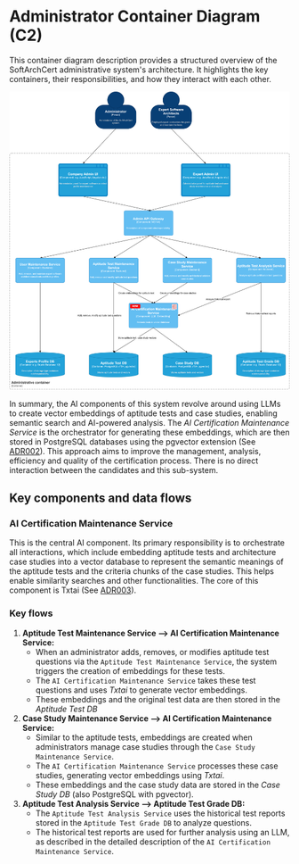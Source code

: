 # Administrator Container Diagram (C2)

This container diagram description provides a structured overview of the SoftArchCert administrative system's architecture. It highlights the key containers, their responsibilities, and how they interact with each other.

![Administrator Container](/C4/images/admin-container.drawio.svg)

In summary, the AI components of this system revolve around using LLMs to create vector embeddings of aptitude tests and case studies, enabling semantic search and AI-powered analysis. The *AI Certification Maintenance Service* is the orchestrator for generating these embeddings, which are then stored in PostgreSQL databases using the pgvector extension (See [ADR002](/adrs/ADR002-use-pgvector-pinecone.md)). This approach aims to improve the management, analysis, efficiency and quality of the certification process. There is no direct interaction between the candidates and this sub-system.

## Key components and data flows

### AI Certification Maintenance Service
This is the central AI component. Its primary responsibility is to orchestrate all interactions, which include embedding aptitude tests and architecture case studies into a vector database to represent the semantic meanings of the aptitude tests and the criteria chunks of the case studies. This helps enable similarity searches and other functionalities. The core of this component is Txtai (See [ADR003](/adrs/ADR003-use-txtai-langchain.md)).

### Key flows
1.  **Aptitude Test Maintenance Service --> AI Certification Maintenance Service:**
    *  When an administrator adds, removes, or modifies aptitude test questions via the `Aptitude Test Maintenance Service`, the system triggers the creation of embeddings for these tests.
    *  The `AI Certification Maintenance Service` takes these test questions and uses *Txtai* to generate vector embeddings.
    *  These embeddings and the original test data are then stored in the *Aptitude Test DB*
2.  **Case Study Maintenance Service --> AI Certification Maintenance Service:**
    *   Similar to the aptitude tests, embeddings are created when administrators manage case studies through the `Case Study Maintenance Service`.
    *   The `AI Certification Maintenance Service` processes these case studies, generating vector embeddings using *Txtai*.
    *   These embeddings and the case study data are stored in the *Case Study DB* (also PostgreSQL with pgvector).
3.  **Aptitude Test Analysis Service --> Aptitude Test Grade DB:**
    *   The `Aptitude Test Analysis Service` uses the historical test reports stored in the `Aptitude Test Grade DB` to analyze questions.
    *   The historical test reports are used for further analysis using an LLM, as described in the detailed description of the `AI Certification Maintenance Service`.
